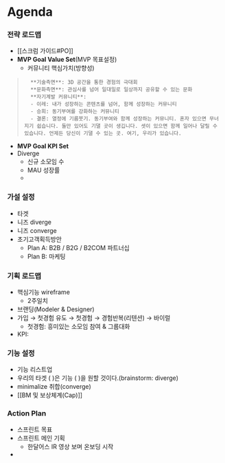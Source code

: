 # Agenda
### **전략 로드맵**
- [[스크럼 가이드#PO]]
- **MVP Goal Value Set**(MVP 목표설정)
	- 커뮤니티 핵심가치(방향성)
>		**기술측면**: 3D 공간을 통한 경험의 극대회
>		**문화측면**: 관심사를 넘어 일대일로 일상까지 공유할 수 있는 문화
>		**자기계발 커뮤니티**: 
>		- 이레: 내가 성장하는 콘텐츠를 넘어, 함께 성장하는 커뮤니티
>		- 승희: 동기부여를 강화하는 커뮤니티
>		- 결론: 열정에 기름붓기. 동기부여와 함께 성장하는 커뮤니티. 혼자 있으면 무너지기 쉽습니다. 둘만 있어도 기댈 곳이 생깁니다. 셋이 있으면 함께 일어나 달릴 수 있습니다. 언제든 당신이 기댈 수 있는 곳. 여기, 우리가 있습니다.

- **MVP Goal KPI Set**
- Diverge 
	- 신규 소모임 수
	- MAU 성장률
	- 

### 가설 설정
- 타겟
- 니즈 diverge 
- 니즈 converge
- 초기고객획득방안
	- Plan A: B2B / B2G / B2COM 파트너십
	- Plan B: 마케팅

### 기획 로드맵
- 핵심기능 wireframe
	- 2주일치
- 브랜딩(Modeler & Designer)
- 가입 → 첫경험 유도 → 첫경험 → 경험반복(리텐션) → 바이럴
	- 첫경험: 흥미있는 소모임 참여 & 그룹대화
- KPI: 

### 기능 설정
- 기능 리스트업
- 우리의 타겟 (  )은 기능 (  )을 원할 것이다.(brainstorm: diverge)
- minimalize 취합(converge)
- [[BM 및 보상체계(Cap)]]

### Action Plan
- 스프린트 목표
- 스프린트 메인 기획
	- 한달어스 IR 영상 보며 온보딩 시작
- 